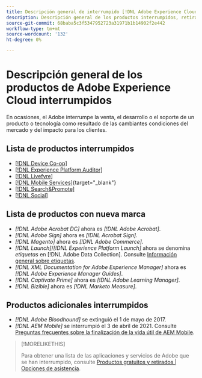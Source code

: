 ```yaml
---
title: Descripción general de interrumpido [!DNL Adobe Experience Cloud] products
description: Descripción general de los productos interrumpidos, retirados o al final de su vida útil para [!DNL Adobe Experience Cloud] y [!DNL Adobe Experience Platform]
source-git-commit: 68baba5c3f5347952723a31971b1b14902f2e442
workflow-type: tm+mt
source-wordcount: '132'
ht-degree: 0%

---
```



# Descripción general de los productos de Adobe Experience Cloud interrumpidos

En ocasiones, el Adobe interrumpe la venta, el desarrollo o el soporte de un producto o tecnología como resultado de las cambiantes condiciones del mercado y del impacto para los clientes.

## Lista de productos interrumpidos

* [[!DNL Device Co-op]](device-co-op.md)
* [[!DNL Experience Platform Auditor]](auditor.md)
* [[!DNL Livefyre]](livefyre.md)
* [[!DNL Mobile Services]](https://experienceleague.adobe.com/docs/mobile-services/using/eol.html){target=&quot;_blank&quot;}
* [[!DNL Search&Promote]](search-promote.md)
* [[!DNL Social]](social.md)

<!--
## Notifications of upcoming products to be discontinued

* [!DNL Data Workbench] end-of-life date is **December 31, 2023**. [Link]

-->

## Lista de productos con nueva marca

* *[!DNL Adobe Acrobat DC]* ahora es *[!DNL Adobe Acrobat]*.
* *[!DNL Adobe Sign]* ahora es *[!DNL Acrobat Sign]*.
* *[!DNL Magento]* ahora es *[!DNL Adobe Commerce]*.
* *[!DNL Launch]*/*[!DNL Experience Platform Launch]* ahora se denomina *etiquetas* en [!DNL Adobe Data Collection]. Consulte [Información general sobre etiquetas](https://experienceleague.adobe.com/docs/experience-platform/tags/home.html).
* *[!DNL XML Documentation for Adobe Experience Manager]* ahora es *[!DNL Adobe Experience Manager Guides]*.
* *[!DNL Captivate Prime]* ahora es *[!DNL Adobe Learning Manager]*.
* *[!DNL Bizible]* ahora es *[!DNL Marketo Measure]*.

## Productos adicionales interrumpidos

* *[!DNL Adobe Bloodhound]* se extinguió el 1 de mayo de 2017.
* *[!DNL AEM Mobile]* se interrumpió el 3 de abril de 2021. Consulte [Preguntas frecuentes sobre la finalización de la vida útil de AEM Mobile](https://helpx.adobe.com/digital-publishing-solution/help/aem-mobile-end-of-life-faq.html).

>[!MORELIKETHIS]
>
>Para obtener una lista de las aplicaciones y servicios de Adobe que se han interrumpido, consulte [Productos gratuitos y retirados | Opciones de asistencia](https://helpx.adobe.com/support/programs/support-options-free-discontinued-apps-services.html).
